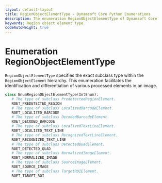 ```yaml
---
layout: default-layout
title: RegionObjectElementType - Dynamsoft Core Python Enumerations
description: The enumeration RegionObjectElementType of Dynamsoft Core describes the types of RegionObjectElement.
keywords: Region object element type
codeAutoHeight: true
---
```


# Enumeration RegionObjectElementType

`RegionObjectElementType` specifies the exact subclass type within the `RegionObjectElement` hierarchy. This enumeration facilitates the identification and differentiation of various processed elements in an image.

```python
class EnumRegionObjectElementType(IntEnum):
   # The type of subclass PredetectedRegionElement.
   ROET_PREDETECTED_REGION
   # The type of subclass LocalizedBarcodeElement.
   ROET_LOCALIZED_BARCODE
   # The type of subclass DecodedBarcodeElement.
   ROET_DECODED_BARCODE
   # The type of subclass LocalizedTextLineElement.
   ROET_LOCALIZED_TEXT_LINE
   # The type of subclass RecognizedTextLineElement.
   ROET_RECOGNIZED_TEXT_LINE
   # The type of subclass DetectedQuadElement.
   ROET_DETECTED_QUAD
   # The type of subclass NormalizedImageElement.
   ROET_NORMALIZED_IMAGE
   # The type of subclass SourceImageElement.
   ROET_SOURCE_IMAGE
   # The type of subclass TargetROIElement.
   ROET_TARGET_ROI
```